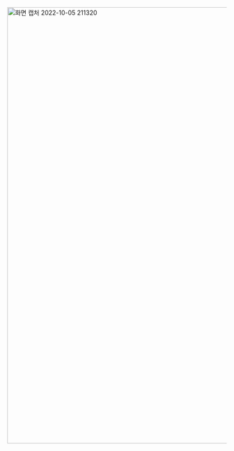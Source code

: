 <img width="1000" alt="화면 캡처 2022-10-05 211320" src="https://user-images.githubusercontent.com/108924263/194057757-7dbfedda-7a2c-4298-b09e-47e8f8688722.png">


<!--
**fabius96/fabius96** is a ✨ _special_ ✨ repository because its `README.md` (this file) appears on your GitHub profile.

Here are some ideas to get you started:

- 🔭 I’m currently working on ...
- 🌱 I’m currently learning ...
- 👯 I’m looking to collaborate on ...
- 🤔 I’m looking for help with ...
- 💬 Ask me about ...
- 📫 How to reach me: ...
- 😄 Pronouns: ...
- ⚡ Fun fact: ...
-->
